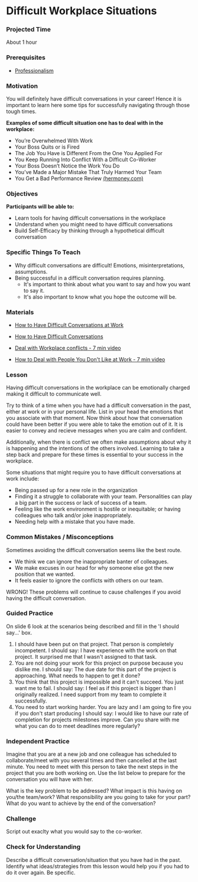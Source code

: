 # Difficult Workplace Situations

### Projected Time
About 1 hour

### Prerequisites
- [Professionalism](professionalism.md)

### Motivation

You will definitely have difficult conversations in your career! Hence it is important to learn here some tips for successfully navigating through those tough times.

**Examples of some difficult situation one has to deal with in the workplace:**
- You’re Overwhelmed With Work
- Your Boss Quits or is Fired
- The Job You Have is Different From the One You Applied For
- You Keep Running Into Conflict With a Difficult Co-Worker
- Your Boss Doesn’t Notice the Work You Do
- You’ve Made a Major Mistake That Truly Harmed Your Team
- You Get a Bad Performance Review
[(hermoney.com)](https://www.hermoney.com/earn/work-life-balance/common-workplace-issues/)


### Objectives

**Participants will be able to:**

- Learn tools for having difficult conversations in the workplace
- Understand when you might need to have difficult conversations 
- Build Self-Efficacy by thinking through a hypothetical difficult conversation 


### Specific Things To Teach

- Why difficult conversations are difficult! Emotions, misinterpretations, assumptions.
- Being successful in a difficult conversation requires planning. 
	- It's important to think about what you want to say and how you want to say it.
	- It's also important to know what you hope the outcome will be. 

### Materials

- [How to Have Difficult Conversations at Work](https://www.forbes.com/sites/ashiraprossack1/2018/10/28/how-to-have-difficult-conversations-at-work/#27b1f5a410b7)
- [How to Have Difficult Conversations](https://www.psychologytoday.com/us/blog/some-assembly-required/201703/how-have-difficult-conversations)

- [Deal with Workplace conflicts - 7 min video](https://www.youtube.com/watch?v=qDfSYz0PX9g)

- [How to Deal with People You Don't Like at Work - 7 min video](https://www.youtube.com/watch?v=Pm8kU37u0Ho)

### Lesson

Having difficult conversations in the workplace can be emotionally charged making it difficult to communicate well.

Try to think of a time when you have had a difficult conversation in the past, either at work or in your personal life. List in your head the emotions that you associate with that moment. Now think about how that conversation could have been better if you were able to take the emotion out of it. It is easier to convey and recieve messages when you are calm and confident. 

Additionally, when there is conflict we often make assumptions about why it is happening and the intentions of the others involved. Learning to take a step back and prepare for these times is essential to your success in the workplace. 

Some situations that might require you to have difficult conversations at work include:

- Being passed up for a new role in the organization
- Finding it a struggle to collaborate with your team. Personalities can play a big part in the success or lack of success of a team. 
- Feeling like the work environment is hostile or inequitable; or having colleagues who talk and/or joke inappropriately.
- Needing help with a mistake that you have made. 


### Common Mistakes / Misconceptions

Sometimes avoiding the difficult conversation seems like the best route. 

- We think we can ignore the inappropriate banter of colleagues.
- We make excuses in our head for why someone else got the new position that we wanted.
- It feels easier to ignore the conflicts with others on our team.

WRONG! These problems will continue to cause challenges if you avoid having the difficult conversation. 


### Guided Practice

On slide 6 look at the scenarios being described and fill in the 'I should say...' box.
1. I should have been put on that project. That person is completely incompetent.
	I should say: I have experience with the work on that project. It surprised me that I wasn't assigned to that task.
2. You are not doing your work for this project on purpose because you dislike me.
	I should say: The due date for this part of the project is approaching. What needs to happen to get it done?
3. You think that this project is impossible and it can't succeed. You just want me to fail.
	I should say: I feel as if this project is bigger than I originally realized. I need support from my team to complete it successfully. 
4. You need to start working harder. You are lazy and I am going to fire you if you don't start producing
	I should say: I would like to have our rate of completion for projects milestones improve. Can you share with me what you can do to meet deadlines more regularly?





### Independent Practice

Imagine that you are at a new job and one colleague has scheduled to collaborate/meet with you several times and then cancelled at the last minute. You need to meet with this person to take the next steps in the project that you are both working on. Use the list below to prepare for the conversation you will have with her.

What is the key problem to be addressed? 
What impact is this having on you/the team/work?
What responsibility are you going to take for your part?
What do you want to achieve by the end of the conversation?


### Challenge

Script out exaclty what you would say to the co-worker. 


### Check for Understanding

Describe a difficult conversation/situation that you have had in the past. Identify what ideas/strategies from this lesson would help you if you had to do it over again. Be specific. 
